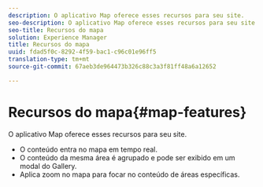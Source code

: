 ```yaml
---
description: O aplicativo Map oferece esses recursos para seu site.
seo-description: O aplicativo Map oferece esses recursos para seu site.
seo-title: Recursos do mapa
solution: Experience Manager
title: Recursos do mapa
uuid: fdad5f0c-8292-4f59-bac1-c96c01e96ff5
translation-type: tm+mt
source-git-commit: 67aeb3de964473b326c88c3a3f81ff48a6a12652

---
```



# Recursos do mapa{#map-features}

O aplicativo Map oferece esses recursos para seu site.



* O conteúdo entra no mapa em tempo real.
* O conteúdo da mesma área é agrupado e pode ser exibido em um modal do Gallery.
* Aplica zoom no mapa para focar no conteúdo de áreas específicas.

